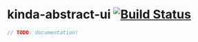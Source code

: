 # kinda-abstract-ui [![Build Status](https://travis-ci.org/kinda/kinda-abstract-ui.svg?branch=master)](https://travis-ci.org/kinda/kinda-abstract-ui)

```js
// TODO: documentation!
```
